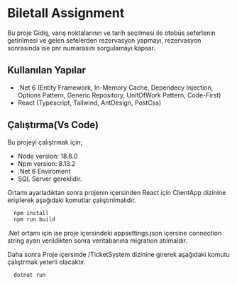 
# Biletall Assignment

Bu proje Gidiş, varış noktalarının ve tarih seçilmesi ile otobüs seferlenin getirilmesi ve gelen sefelerden rezervasyon yapmayı, rezervasyon sonrasında ise pnr numarasını sorgulamayı kapsar.




## Kullanılan Yapılar

- .Net 6 (Entity Framework, In-Memory Cache, Dependecy Injection, Options Pattern, Generic Repository, UnitOfWork Pattern, Code-First)
- React (Typescript, Tailwind, AntDesign, PostCss)


  
## Çalıştırma(Vs Code)

Bu projeyi çalıştrmak için;

- Node version: 18.6.0
- Npm version: 8.13.2
- .Net 6 Enviroment
- SQL Server
gereklidir.

Ortamı ayarladıktan sonra projenin içersinden React için ClientApp dizinine erişilerek aşağıdaki komutlar çalıştırılmalıdır.

```bash
  npm install
  npm run build
```

.Net ortamı için ise proje içersindeki appsettings.json içersine connection string ayarı verildikten sonra veritabanına migration atılmaldır.

Daha sonra Proje içersinde /TicketSystem dizinine girerek aşağıdaki komutu çalıştrmak yeterli olacaktır.

```bash
  dotnet run
```


  
